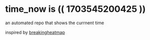 # time_now is (( 1703545200425 ))

an automated repo that shows the currnent time

inspired by [breakingheatmap](https://github.com/breakingheatmap/breakingheatmap)